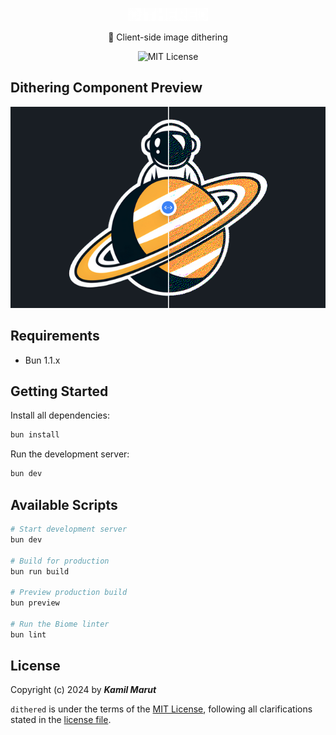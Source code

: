 <p align="center">
    <img src="src/assets/logo.png" width="128">
    <p align="center">📐 Client-side image dithering </p>
    <p align="center">
      <img alt="MIT License" src="https://img.shields.io/github/license/exler/dithered?color=lightblue">
    </p>
</p>

## Dithering Component Preview

![Image comparison component effect](docs/image-comparison.png)

## Requirements
* Bun 1.1.x

## Getting Started

Install all dependencies:

```bash
bun install
```

Run the development server:

```bash
bun dev
```

## Available Scripts

```bash
# Start development server
bun dev

# Build for production
bun run build

# Preview production build
bun preview

# Run the Biome linter
bun lint
```

## License

Copyright (c) 2024 by ***Kamil Marut***

`dithered` is under the terms of the [MIT License](https://www.tldrlegal.com/l/mit), following all clarifications stated in the [license file](LICENSE).
